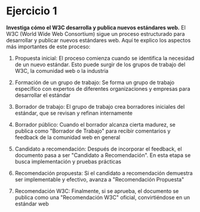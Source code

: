 # Ejercicio 1
__Investiga cómo el W3C desarrolla y publica nuevos estándares web.__
El W3C (World Wide Web Consortium) sigue un proceso estructurado para desarrollar y publicar nuevos estándares web. Aquí te explico los aspectos más importantes de este proceso:

1.  Propuesta inicial:
    El proceso comienza cuando se identifica la necesidad de un nuevo estándar. Esto puede surgir de los grupos de trabajo del W3C, la comunidad web o la industria

2.  Formación de un grupo de trabajo:
    Se forma un grupo de trabajo específico con expertos de diferentes organizaciones y empresas para desarrollar el estándar

3.  Borrador de trabajo:
    El grupo de trabajo crea borradores iniciales del estándar, que se revisan y refinan internamente
    
4.  Borrador público:
    Cuando el borrador alcanza cierta madurez, se publica como "Borrador de Trabajo" para recibir comentarios y feedback de la comunidad web en general
    
5.  Candidato a recomendación:
    Después de incorporar el feedback, el documento pasa a ser "Candidato a Recomendación". En esta etapa se busca implementación y pruebas prácticas
    
6.  Recomendación propuesta:
    Si el candidato a recomendación demuestra ser implementable y efectivo, avanza a "Recomendación Propuesta"

7.  Recomendación W3C:
    Finalmente, si se aprueba, el documento se publica como una "Recomendación W3C" oficial, convirtiéndose en un estándar web
    